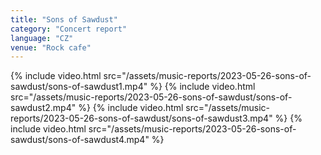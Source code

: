 ```yaml
---
title: "Sons of Sawdust"
category: "Concert report"
language: "CZ"
venue: "Rock cafe"
---
```


{% include video.html src="/assets/music-reports/2023-05-26-sons-of-sawdust/sons-of-sawdust1.mp4" %}
{% include video.html src="/assets/music-reports/2023-05-26-sons-of-sawdust/sons-of-sawdust2.mp4" %}
{% include video.html src="/assets/music-reports/2023-05-26-sons-of-sawdust/sons-of-sawdust3.mp4" %}
{% include video.html src="/assets/music-reports/2023-05-26-sons-of-sawdust/sons-of-sawdust4.mp4" %}

